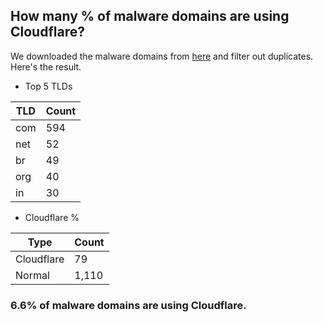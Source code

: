## How many % of malware domains are using Cloudflare?


We downloaded the malware domains from [here](https://urlhaus.abuse.ch) and filter out duplicates.
Here's the result.


[//]: # (start replacement)


- Top 5 TLDs

| TLD | Count |
| --- | --- |
| com | 594 |
| net | 52 |
| br | 49 |
| org | 40 |
| in | 30 |


- Cloudflare %

| Type | Count |
| --- | --- |
| Cloudflare | 79 |
| Normal | 1,110 |


### 6.6% of malware domains are using Cloudflare.